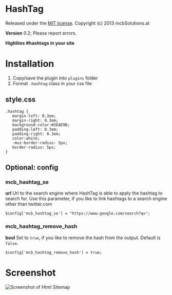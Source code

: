 HashTag
=============================================================================

Released under the [MIT license](http://opensource.org/licenses/MIT). Copyright (c) 2013 mcbSolutions.at

**Version** 0.2; Please report errors.

**Highlites #hashtags in your site**

Installation
=============================================================================
1. Copy/save the plugin into `plugins` folder
2. Format `.hashtag` class in your css file

style.css
-----------------------------------------------------------------------------
    .hashtag {
       margin-left: 0.3em;
       margin-right: 0.3em;
       background-color:#2EAE9B;
       padding-left: 0.3em;
       padding-right: 0.3em;
       color:white;
       -moz-border-radius: 5px;
       border-radius: 5px;
    }

Optional: config
-----------------------------------------------------------------------------

### mcb_hashtag_se
**url**
Url to the search engine where HashTag is able to apply the hashtag to search for.
Use this parameter, if you like to link hashtags to a search engine other than twitter.com

	$config['mcb_hashtag_se'] = "https://www.google.com/search?q=";


### mcb_hashtag_remove_hash
**bool**
Set to `true`, if you like to remove the hash from the output.
Default is `false`.

	$config['mcb_hashtag_remove_hash'] = true;

Screenshot
=============================================================================
![Screenshot of Html Sitemap](./Screenshot.png)